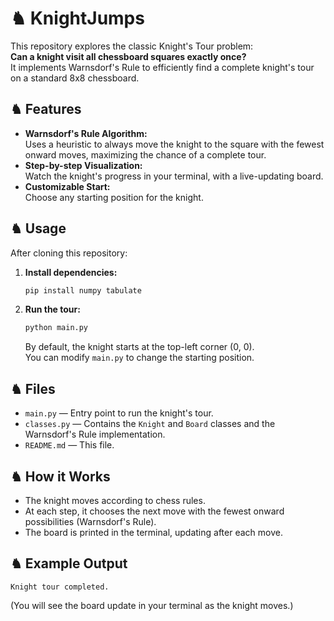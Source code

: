 # ♞ KnightJumps

This repository explores the classic Knight's Tour problem:  
**Can a knight visit all chessboard squares exactly once?**  
It implements Warnsdorf's Rule to efficiently find a complete knight's tour on a standard 8x8 chessboard.

## ♞ Features

- **Warnsdorf's Rule Algorithm:**  
  Uses a heuristic to always move the knight to the square with the fewest onward moves, maximizing the chance of a complete tour.
- **Step-by-step Visualization:**  
  Watch the knight's progress in your terminal, with a live-updating board.
- **Customizable Start:**  
  Choose any starting position for the knight.

## ♞ Usage

After cloning this repository:

1. **Install dependencies:**
   ```bash
   pip install numpy tabulate
   ```

2. **Run the tour:**
   ```bash
   python main.py
   ```

   By default, the knight starts at the top-left corner (0, 0).  
   You can modify `main.py` to change the starting position.

## ♞ Files

- `main.py` — Entry point to run the knight's tour.
- `classes.py` — Contains the `Knight` and `Board` classes and the Warnsdorf's Rule implementation.
- `README.md` — This file.

## ♞ How it Works

- The knight moves according to chess rules.
- At each step, it chooses the next move with the fewest onward possibilities (Warnsdorf's Rule).
- The board is printed in the terminal, updating after each move.

## ♞ Example Output

```
Knight tour completed.
```
(You will see the board update in your terminal as the knight moves.)
